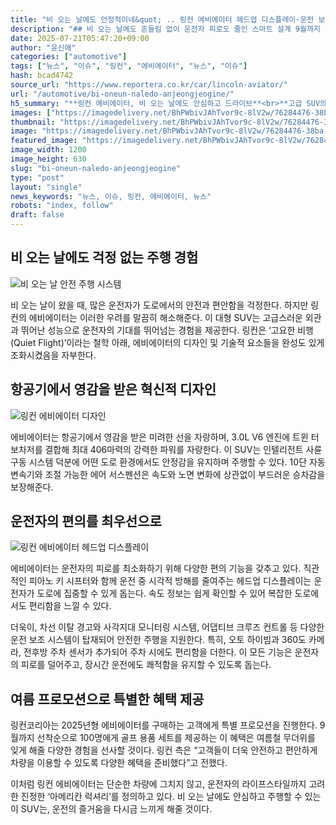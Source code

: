 ```yaml
---
title: "비 오는 날에도 안정적이네&quot; .. 링컨 에비에이터 헤드업 디스플레이·운전 보조 시스템"
description: "## 비 오는 날에도 흔들림 없이 운전자 피로도 줄인 스마트 설계 9월까지 특별 프로모션 진행 ..."
date: 2025-07-21T05:47:20+09:00
author: "윤신애"
categories: ["automotive"]
tags: ["뉴스", "이슈", "링컨", "에비에이터", "뉴스", "이슈"]
hash: bcad4742
source_url: "https://www.reportera.co.kr/car/lincoln-aviator/"
url: "/automotive/bi-oneun-naledo-anjeongjeogine/"
h5_summary: "**링컨 에비에이터, 비 오는 날에도 안심하고 드라이브**<br>**고급 SUV의 진수를 보여주다**"
images: ["https://imagedelivery.net/BhPWbivJAhTvor9c-8lV2w/76284476-38ba-471a-4381-71c7d1632400/public", "https://imagedelivery.net/BhPWbivJAhTvor9c-8lV2w/bff9378c-955a-43bd-cf30-5b06792bc900/public", "https://imagedelivery.net/BhPWbivJAhTvor9c-8lV2w/d5a007f3-e2b4-4630-6149-3f4d4f905400/public", "https://imagedelivery.net/BhPWbivJAhTvor9c-8lV2w/40c6273c-6f7a-4b0f-10e3-9ad0fb981200/public"]
thumbnail: "https://imagedelivery.net/BhPWbivJAhTvor9c-8lV2w/76284476-38ba-471a-4381-71c7d1632400/public"
image: "https://imagedelivery.net/BhPWbivJAhTvor9c-8lV2w/76284476-38ba-471a-4381-71c7d1632400/public"
featured_image: "https://imagedelivery.net/BhPWbivJAhTvor9c-8lV2w/76284476-38ba-471a-4381-71c7d1632400/public"
image_width: 1200
image_height: 630
slug: "bi-oneun-naledo-anjeongjeogine"
type: "post"
layout: "single"
news_keywords: "뉴스, 이슈, 링컨, 에비에이터, 뉴스"
robots: "index, follow"
draft: false
---
```


## 비 오는 날에도 걱정 없는 주행 경험

![비 오는 날 안전 주행 시스템](https://imagedelivery.net/BhPWbivJAhTvor9c-8lV2w/40c6273c-6f7a-4b0f-10e3-9ad0fb981200/public)


비 오는 날이 왔을 때, 많은 운전자가 도로에서의 안전과 편안함을 걱정한다. 하지만 링컨의 에비에이터는 이러한 우려를 말끔히 해소해준다. 이 대형 SUV는 고급스러운 외관과 뛰어난 성능으로 운전자의 기대를 뛰어넘는 경험을 제공한다. 링컨은 ‘고요한 비행(Quiet Flight)’이라는 철학 아래, 에비에이터의 디자인 및 기술적 요소들을 완성도 있게 조화시켰음을 자부한다.

## 항공기에서 영감을 받은 혁신적 디자인

![링컨 에비에이터 디자인](https://imagedelivery.net/BhPWbivJAhTvor9c-8lV2w/76284476-38ba-471a-4381-71c7d1632400/public)


에비에이터는 항공기에서 영감을 받은 미려한 선을 자랑하며, 3.0L V6 엔진에 트윈 터보차저를 결합해 최대 406마력의 강력한 파워를 자랑한다. 이 SUV는 인텔리전트 사륜구동 시스템 덕분에 어떤 도로 환경에서도 안정감을 유지하며 주행할 수 있다. 10단 자동 변속기와 조절 가능한 에어 서스펜션은 속도와 노면 변화에 상관없이 부드러운 승차감을 보장해준다.

## 운전자의 편의를 최우선으로

![링컨 에비에이터 헤드업 디스플레이](https://imagedelivery.net/BhPWbivJAhTvor9c-8lV2w/d5a007f3-e2b4-4630-6149-3f4d4f905400/public)


에비에이터는 운전자의 피로를 최소화하기 위해 다양한 편의 기능을 갖추고 있다. 직관적인 피아노 키 시프터와 함께 운전 중 시각적 방해를 줄여주는 헤드업 디스플레이는 운전자가 도로에 집중할 수 있게 돕는다. 속도 정보는 쉽게 확인할 수 있어 복잡한 도로에서도 편리함을 느낄 수 있다.

더욱이, 차선 이탈 경고와 사각지대 모니터링 시스템, 어댑티브 크루즈 컨트롤 등 다양한 운전 보조 시스템이 탑재되어 안전한 주행을 지원한다. 특히, 오토 하이빔과 360도 카메라, 전후방 주차 센서가 추가되어 주차 시에도 편리함을 더한다. 이 모든 기능은 운전자의 피로를 덜어주고, 장시간 운전에도 쾌적함을 유지할 수 있도록 돕는다.

## 여름 프로모션으로 특별한 혜택 제공

링컨코리아는 2025년형 에비에이터를 구매하는 고객에게 특별 프로모션을 진행한다. 9월까지 선착순으로 100명에게 골프 용품 세트를 제공하는 이 혜택은 여름철 무더위를 잊게 해줄 다양한 경험을 선사할 것이다. 링컨 측은 “고객들이 더욱 안전하고 편안하게 차량을 이용할 수 있도록 다양한 혜택을 준비했다”고 전했다.

이처럼 링컨 에비에이터는 단순한 차량에 그치지 않고, 운전자의 라이프스타일까지 고려한 진정한 ‘아메리칸 럭셔리’를 정의하고 있다. 비 오는 날에도 안심하고 주행할 수 있는 이 SUV는, 운전의 즐거움을 다시금 느끼게 해줄 것이다.
